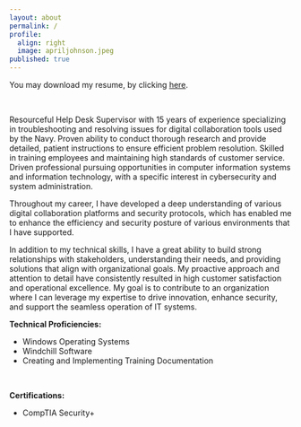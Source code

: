 ```yaml
---
layout: about
permalink: /
profile:
  align: right
  image: apriljohnson.jpeg
published: true
---
```

You may download my resume, by clicking [here](assets/AprilJohnsonResume.pdf).

<br>

Resourceful Help Desk Supervisor with 15 years of experience specializing in troubleshooting and resolving issues for digital collaboration tools used by the Navy. Proven ability to conduct thorough research and provide detailed, patient instructions to ensure efficient problem resolution. Skilled in training employees and maintaining high standards of customer service. Driven professional pursuing opportunities in computer information systems and information technology, with a specific interest in cybersecurity and system administration.

Throughout my career, I have developed a deep understanding of various digital collaboration platforms and security protocols, which has enabled me to enhance the efficiency and security posture of various environments that I have supported. 

In addition to my technical skills, I have a great ability to build strong relationships with stakeholders, understanding their needs, and providing solutions that align with organizational goals. My proactive approach and attention to detail have consistently resulted in high customer satisfaction and operational excellence. My goal is to contribute to an organization where I can leverage my expertise to drive innovation, enhance security, and support the seamless operation of IT systems.

**Technical Proficiencies:**

- Windows Operating Systems
- Windchill Software
- Creating and Implementing Training Documentation

<br>

**Certifications:**

- CompTIA Security+


